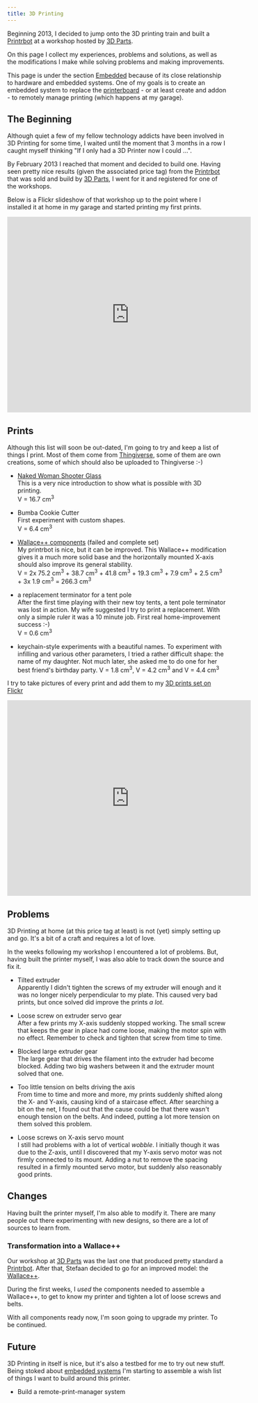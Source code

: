 ```yaml
---
title: 3D Printing
---
```


Beginning 2013, I decided to jump onto the 3D printing train and built a
[Printrbot](http://www.reprap.org/wiki/Printrbot) at a workshop hosted by
[3D Parts](http://3dparts.be).

On this page I collect my experiences, problems and solutions, as well as the
modifications I make while solving problems and making improvements.

This page is under the section [Embedded](./) because of its close relationship
to hardware and embedded systems. One of my goals is to create an embedded
system to replace the
[printerboard](http://makemendel.com/electronics-parts/printrboard) - or at
least create and addon - to remotely manage printing (which happens at my
garage).

## The Beginning

Although quiet a few of my fellow technology addicts have been involved in 3D
Printing for some time, I waited until the moment that 3 months in a row I
caught myself thinking "If I only had a 3D Printer now I could ...".

By February 2013 I reached that moment and decided to build one. Having seen
pretty nice results (given the associated price tag) from the
[Printrbot](http://www.reprap.org/wiki/Printrbot) that was sold and build by
[3D Parts](http://3dparts.be), I went for it and registered for one of the
workshops. 

Below is a Flickr slideshow of that workshop up to the point where I installed
it at home in my garage and started printing my first prints.

<div>
  <iframe src="http://www.flickr.com/slideShow/index.gne?group_id=&amp;user_id=50564098@N03&amp;set_id=72157633851203240&amp;text="
          width="560" height="450" frameBorder="0" scrolling="no" align="center">
    <br>
  </iframe>
</div>

## Prints

Although this list will soon be out-dated, I'm going to try and keep a list of
things I print. Most of them come from
[Thingiverse](http://www.thingiverse.com), some of them are own creations,
some of which should also be uploaded to Thingiverse :-)

* [Naked Woman Shooter Glass](http://www.thingiverse.com/thing:15012)  
This is a very nice introduction to show what is possible with 3D printing.  
V = 16.7 cm<sup>3</sup>

* Bumba Cookie Cutter  
First experiment with custom shapes.  
V = 6.4 cm<sup>3</sup>

* [Wallace++ components](http://www.thingiverse.com/thing:45207) (failed and complete set)  
My printrbot is nice, but it can be improved. This Wallace++ modification gives
it a much more solid base and the horizontally mounted X-axis should also
improve its general stability.  
V = 2x 75.2 cm<sup>3</sup> + 38.7 cm<sup>3</sup> + 41.8 cm<sup>3</sup> + 19.3
cm<sup>3</sup> + 7.9 cm<sup>3</sup> + 2.5 cm<sup>3</sup> + 3x 1.9
cm<sup>3</sup> = 266.3 cm<sup>3</sup>

* a replacement terminator for a tent pole  
After the first time playing with their new toy tents, a tent pole terminator
was lost in action. My wife suggested I try to print a replacement. With only a
simple ruler it was a 10 minute job. First real home-improvement success :-)  
V = 0.6 cm<sup>3</sup>

* keychain-style experiments with a beautiful names.
To experiment with infilling and various other parameters, I tried a rather
difficult shape: the name of my daughter. Not much later, she asked me to do
one for her best friend's birthday party.
V = 1.8 cm<sup>3</sup>, V = 4.2 cm<sup>3</sup> and V = 4.4 cm<sup>3</sup>

I try to take pictures of every print and add them to my [3D prints
set on Flickr](http://www.flickr.com/photos/christophevg/sets/72157633850208383/)

<div>
  <iframe src="http://www.flickr.com/slideShow/index.gne?group_id=&amp;user_id=50564098@N03&amp;set_id=72157633850208383&amp;text="
          width="560" height="450" frameBorder="0" scrolling="no" align="center">
    <br>
  </iframe>
</div>

## Problems

3D Printing at home (at this price tag at least) is not (yet) simply setting up
and go. It's a bit of a craft and requires a lot of love.

In the weeks following my workshop I encountered a lot of problems. But, having
built the printer myself, I was also able to track down the source and fix it.

* Tilted extruder  
Apparently I didn't tighten the screws of my extruder will enough and it was no
longer nicely perpendicular to my plate. This caused very bad prints, but once
solved did improve the prints _a lot_.

* Loose screw on extruder servo gear  
After a few prints my X-axis suddenly stopped working. The small screw that
keeps the gear in place had come loose, making the motor spin with no effect.
Remember to check and tighten that screw from time to time.

* Blocked large extruder gear  
The large gear that drives the filament into the extruder had become blocked.
Adding two big washers between it and the extruder mount solved that one.

* Too little tension on belts driving the axis  
From time to time and more and more, my prints suddenly shifted along the X-
and Y-axis, causing kind of a staircase effect. After searching a bit on the
net, I found out that the cause could be that there wasn't enough tension on
the belts. And indeed, putting a lot more tension on them solved this problem.

* Loose screws on X-axis servo mount  
I still had problems with a lot of vertical _wobble_. I initially though it was
due to the Z-axis, until I discovered that my Y-axis servo motor was not firmly
connected to its mount. Adding a nut to remove the spacing resulted in a firmly
mounted servo motor, but suddenly also reasonably good prints.

## Changes

Having built the printer myself, I'm also able to modify it. There are many
people out there experimenting with new designs, so there are a lot of sources
to learn from.

### Transformation into a Wallace++

Our workshop at [3D Parts](http://3dparts.be) was the last one that produced
pretty standard a [Printrbot](http://www.reprap.org/wiki/Printrbot). After
that, Stefaan decided to go for an improved model: the
[Wallace++](http://www.thingiverse.com/thing:45207).

During the first weeks, I _used_ the components needed to assemble a Wallace++,
to get to know my printer and tighten a lot of loose screws and belts.

With all components ready now, I'm soon going to upgrade my printer. To be
continued.

## Future

3D Printing in itself is nice, but it's also a testbed for me to try out new
stuff. Being stoked about [embedded systems](./) I'm starting to assemble a wish
list of things I want to build around this printer.

* Build a remote-print-manager system
